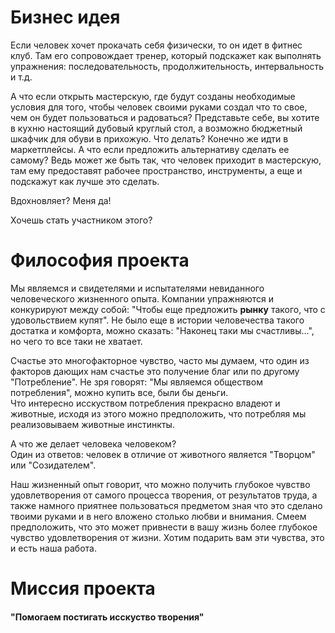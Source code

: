 # Бизнес идея
Если человек хочет прокачать себя физически, то он идет в фитнес клуб. Там его сопровождает тренер, который подскажет как выполнять упражнения: последовательность, продолжительность, интервальность и т.д.

А что если открыть мастерскую, где будут созданы необходимые условия для того, чтобы человек своими руками создал что то свое, чем он будет пользоваться и радоваться?
Представьте себе, вы хотите в кухню настоящий дубовый круглый стол, а возможно бюджетный шкафчик для обуви в прихожую. Что делать? Конечно же идти в маркетплейсы.
А что если предложить альтернативу сделать ее самому? Ведь может же быть так, что человек приходит в мастерскую, там ему предоставят рабочее пространство, инструменты, а еще и подскажут как лучше это сделать.

Вдохновляет? Меня да!

Хочешь стать участником этого?

# Философия проекта
Мы являемся и свидетелями и испытателями невиданного человеческого жизненного опыта. Компании упражняются и конкурируют между собой: "Чтобы еще предложить **рынку** такого, что с удовольствием купят". Не было еще в истории человечества такого достатка и комфорта, можно сказать: "Наконец таки мы счастливы...", но чего то все таки не хватает.

Счастье это многофакторное чувство, часто мы думаем, что один из факторов дающих нам счастье это получение благ или по другому "Потребление". Не зря говорят: "Мы являемся обществом потребления", можно купить все, были бы деньги.  
Что интересно исскуством потребления прекрасно владеют и животные, исходя из этого можно предположить, что потребляя мы реализовываем животные инстинкты.

А что же делает человека человеком?  
Один из ответов: человек в отличие от животного является "Творцом" или "Созидателем".

Наш жизненный опыт говорит, что можно получить глубокое чувство удовлетворения от самого процесса творения, от результатов труда, а также намного приятнее пользоваться предметом зная что это сделано твоими руками и в него вложено столько любви и внимания. Смеем предположить, что это может привнести в вашу жизнь более глубокое чувство удовлетворения от жизни. Хотим подарить вам эти чувства, это и есть наша работа.

# Миссия проекта
#### "Помогаем постигать исскуство творения"
